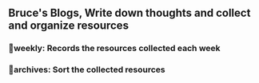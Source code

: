 ## Bruce's Blogs, Write down thoughts and collect and organize resources
### 📰weekly: Records the resources collected each week
### 📌archives: Sort the collected resources

